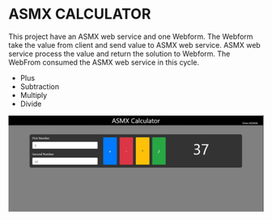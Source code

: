 # ASMX CALCULATOR

This project have an ASMX web service and one Webform. The Webform take the value from client and send value to ASMX web service. ASMX web service process the value and return the solution to Webform. The WebFrom consumed the ASMX web service in this cycle.

* Plus
* Subtraction
* Multiply
* Divide

![ASMX Web Service](asmxcalc.JPG)